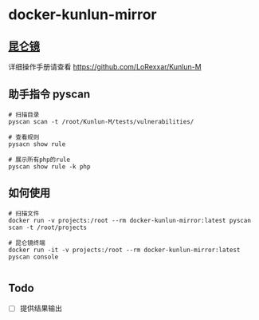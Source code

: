 # docker-kunlun-mirror

## [昆仑镜](https://github.com/LoRexxar/Kunlun-M)

详细操作手册请查看 https://github.com/LoRexxar/Kunlun-M

## 助手指令 pyscan

````shell script
# 扫描目录
pyscan scan -t /root/Kunlun-M/tests/vulnerabilities/

# 查看规则
pysacn show rule

# 展示所有php的rule
pyscan show rule -k php    
````

## 如何使用

```shell script
# 扫描文件
docker run -v projects:/root --rm docker-kunlun-mirror:latest pyscan scan -t /root/projects

# 昆仑镜终端
docker run -it -v projects:/root --rm docker-kunlun-mirror:latest pyscan console
  
```

## Todo

- [ ] 提供结果输出
